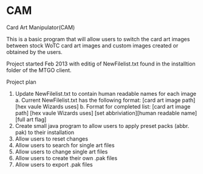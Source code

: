 CAM
===

Card Art Manipulator(CAM)

This is a basic program that will allow users to switch the card art images between stock WoTC card art images and custom images created or obtained by the users.

Project started Feb 2013 with editig of NewFilelist.txt found in the installtion folder of the MTGO client.


Project plan

1.  Update NewFilelist.txt to contain human readable names for each image
  a.  Current NewFilelist.txt has the following format:
      [card art image path] [hex vaule Wizards uses]
  b.  Format for completed list:
      [card art image path] [hex vaule Wizards uses] [set abbriviation][human readable name][full art flag]
2.  Create small java program to allow users to apply preset packs (abbr. pak) to their installation
3.  Allow users to reset changes
4.  Allow users to search for single art files
5.  Allow users to change single art files
6.  Allow users to create their own .pak files
7.  Allow users to export .pak files
